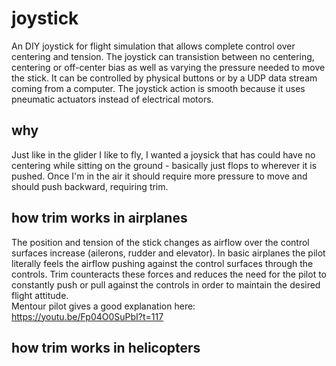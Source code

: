 # joystick
An DIY joystick for flight simulation that allows complete control over centering and tension. 
The joystick can transistion between no centering, centering or off-center bias as well as varying the pressure needed to move the stick. 
It can be controlled by physical buttons or by a UDP data stream coming from a computer.
The joystick action is smooth because it uses pneumatic actuators instead of electrical motors. 

## why
Just like in the glider I like to fly, I wanted a joysick that has could have no centering while sitting on the ground - basically just flops to wherever it is pushed. Once I'm in the air it should require more pressure to move and should push backward, requiring trim.

## how trim works in airplanes
The position and tension of the stick changes as airflow over the control surfaces increase (ailerons, rudder and elevator).
In basic airplanes the pilot literally feels the airflow pushing against the control surfaces through the controls. 
Trim counteracts these forces and reduces the need for the pilot to constantly push or pull against the controls in order to maintain the desired flight attitude.  
Mentour pilot gives a good explanation here: https://youtu.be/Fp04O0SuPbI?t=117

## how trim works in helicopters
